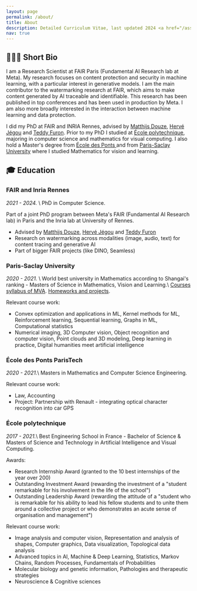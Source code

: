 ```yaml
---
layout: page
permalink: /about/
title: About
description: Detailed Curriculum Vitae, last updated 2024 <a href="/assets/pdf/cv.pdf"><i class="fas fa-download"></i></a>
nav: true
---
```



## 👨🏼‍💻 Short Bio

I am a Research Scientist at FAIR Paris (Fundamental AI Research lab at Meta). My research focuses on content protection and security in machine learning, with a particular interest in generative models. I am the main contributor to the watermarking research at FAIR, which aims to make content generated by AI traceable and identifiable. This research has been published in top conferences and has been used in production by Meta. I am also more broadly interested in the interaction between machine learning and data protection.

I did my PhD at FAIR and INRIA Rennes, advised by [Matthijs Douze](https://scholar.google.fr/citations?user=0eFZtREAAAAJ&hl=fr), [Hervé Jégou](https://scholar.google.fr/citations?user=1lcY2z4AAAAJ&hl=fr) and [Teddy Furon](https://scholar.google.fr/citations?user=aLUbWzAAAAAJ&hl=fr). 
Prior to my PhD I studied at [École polytechnique](https://www.polytechnique.edu/en), majoring in computer science and mathematics for visual computing. I also hold a Master's degree from [École des Ponts ](https://www.ecoledesponts.fr/en) and from [Paris-Saclay University](https://www.universite-paris-saclay.fr/en) where I studied Mathematics for vision and learning. 
<!-- I previously interned at Dassault-Systemes, on differentiable physics for generative 3D design, and at [Incepto Medical](https://incepto-medical.com/en) where I developed tools for data scientists and radiologists. I also spent 6 months in the French military as a section head. -->

## 🎓 Education

### FAIR and Inria Rennes
*2021 - 2024.* \\
PhD in Computer Science.

Part of a joint PhD program between Meta's FAIR (Fundamental AI Research lab) in Paris and the Inria lab at University of Rennes.
- Advised by [Matthijs Douze](https://scholar.google.fr/citations?user=0eFZtREAAAAJ&hl=fr), [Hervé Jégou](https://scholar.google.fr/citations?user=1lcY2z4AAAAJ&hl=fr) and [Teddy Furon](https://scholar.google.fr/citations?user=aLUbWzAAAAAJ&hl=fr)
- Research on watermarking across modalities (image, audio, text) for content tracing and generative AI
- Part of bigger FAIR projects (like DINO, Seamless)


### Paris-Saclay University
*2020 - 2021.* \\
World best university in Mathematics according to Shangai's ranking - Masters of Science in Mathematics, Vision and Learning.\\
[Courses syllabus of MVA](https://www.master-mva.com/). [Homeworks and projects](https://gitfront.io/r/pierrefdz/c3dad52f5fc405e4e2e1327bb71c085bd24f6121/MVA-2021/).

Relevant course work:
- Convex optimization and applications in ML, Kernel methods for ML, Reinforcement learning, Sequential learning, Graphs in ML, Computational statistics
- Numerical imaging, 3D Computer vision, Object recognition and computer vision, Point clouds and 3D modeling, Deep learning in practice, Digital humanities meet artificial intelligence

### École des Ponts ParisTech
*2020 - 2021.*\\
Masters in Mathematics and Computer Science Engineering. 

Relevant course work:
- Law, Accounting
- Project: Partnership with Renault - integrating optical character recognition into car GPS

### École polytechnique 
*2017 - 2021.*\\
Best Engineering School in France - Bachelor of Science & Masters of Science and Technology in Artificial Intelligence and Visual Computing.

Awards:
- Research Internship Award (granted to the 10 best internships of the year over 200)
- Outstanding Investment Award (rewarding the investment of a "student remarkable for his involvement in the life of the school")
- Outstanding Leadership Award (rewarding the attitude of a "student who is remarkable for his ability to lead his fellow students and to unite them around a collective project or who demonstrates an acute sense of organisation and management")  

Relevant course work:
- Image analysis and computer vision, Representation and analysis of shapes, Computer graphics, Data visualization, Topological data analysis
- Advanced topics in AI, Machine & Deep Learning, Statistics, Markov Chains, Random Processes, Fundamentals of Probabilities
- Molecular biology and genetic information, Pathologies and therapeutic strategies
- Neuroscience & Cognitive sciences

<!-- ### Classes Préparatoires
*2015 - 2017.*\\
Two-year intensive preparation courses for the entrance exams to top French Engineering schools (Mathematics, Physics, Chemistry).  

Ranked 4° at the entrance exams of the École polytechnique -->


<!-- ## 🙋🏼Personal Information

- Location: Paris
- He/Him
- Year of birth: 1998 
- Hobbies
    - Tennis 🎾 (I am a big fan of Rafael Nadal 🐂) at competitive level, climbing 🧗‍♂️and running 🏃🏼.
    - Drawing & Graphic design 
    - Playing 'Somewhere over the rainbow' with my ukulele 🎵 
-->
